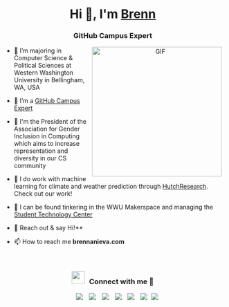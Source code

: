 <h1 align="center">Hi 👋, I'm <a href="https://brennanieva.com" target="blank">
Brenn</a></h1>
<h3 align="center">GitHub Campus Expert</h3>

<!-- <p align="left"> <img src="https://komarev.com/ghpvc/?username=100brennanieva&label=Profile%20views&color=0e75b6&style=flat" alt="100rabhcsmc" /> </p>
 -->
<!-- <p align="left"> <a href="https://twitter.com/brennanieva" target="blank"><img src="https://img.shields.io/twitter/follow/100brennanieva?logo=twitter&style=for-the-badge" alt="100rabhcsmc" /></a> </p> -->

<a target="_blank" align="center">
  <img align="right" top="500" height="300" width="300" alt="GIF" src="https://github.com/brennanieva.png">
</a>

- 🔭 I’m majoring in Computer Science & Political Sciences at Western Washington University in Bellingham, WA, USA</a>

- 🌱 I’m a  <a href="https://githubcampus.expert/brennanieva/" target="blank">GitHub Campus Expert</a>

- 🤝 I'm the President of the Association for Gender Inclusion in Computing which aims to increase representation and diversity in our CS community

- 🌱 I do work with machine learning for climate and weather prediction through <a href="https://hutchresear.ch" target="blank">HutchResearch</a>. Check out our work!

- 📝 I can be found tinkering in the WWU Makerspace and managing the <a href="https://stc.wwu.edu" target="blank">Student Technology Center</a>

- 💬 Reach out & say Hi!**

- 📫 How to reach me **brennanieva.com**

<!-- - 📄 Know about my experiences <a href="https://github.com/100rabhcsmc/Me.io/blob/master/01SaurabhChavanReactNativeResume.pdf" target="blank">Resume</a> -->
<br/>
<h3 align="center" > <img src="https://media.giphy.com/media/iY8CRBdQXODJSCERIr/giphy.gif" width="30" height="30" style="margin-right: 10px;">Connect with me 🤝 </h3>

<p align="center">
  <div align="center"  class="icons-social" style="margin-left: 10px;">
        <a style="margin-left: 10px;"  target="_blank" href="https://www.linkedin.com/in/brennanieva/">
			<img src="https://img.icons8.com/doodle/40/000000/linkedin--v2.png"></a>
        <a style="margin-left: 10px;" target="_blank" href="https://github.com/brennanieva">
		<img src="https://img.icons8.com/doodle/40/000000/github--v1.png"></a>
		<a style="margin-left: 10px;" target="_blank" href="https://stackoverflow.com/users/12053852/saurabh-chavan?tab=profile">
				<img src="https://img.icons8.com/external-tal-revivo-color-tal-revivo/40/000000/external-stack-overflow-is-a-question-and-answer-site-for-professional-logo-color-tal-revivo.png"></a>
	   <a style="margin-left: 10px;" target="_blank" href="https://dev.to/100rabhcsmc">
					<img src="https://img.icons8.com/external-sketchy-juicy-fish/0.6x/external-blog-online-services-sketchy-sketchy-juicy-fish.png"></a>
        <a style="margin-left: 10px;" target="_blank" href="https://instagram.com/brennanieva">
			<img src="https://img.icons8.com/doodle/40/000000/instagram-new--v2.png"></a>
		<a style="margin-left: 10px;" target="_blank" href="https://twitter.com/brennanieva">
			<img src="https://img.icons8.com/doodle/1x/twitter-squared--v2.png" ></a>
		<a style="margin-left: 5px;" target="_blank" href="https://github.com/100rabhcsmc/Me.io/blob/master/01SaurabhChavanReactNativeResume.pdf">
					<img src="https://img.icons8.com/plasticine/0.5x/resume.png" ></a>
      </div>

</p>

